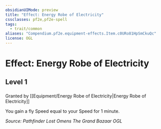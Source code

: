 ```yaml
---
obsidianUIMode: preview
title: "Effect: Energy Robe of Electricity"
cssclasses: pf2e,pf2e-spell
tags:
  - trait/common
aliases: "Compendium.pf2e.equipment-effects.Item.c0URo81HpSmCkuQc"
license: OGL
---
```

# Effect: Energy Robe of Electricity
## Level 1
### 






Granted by [[Equipment/Energy Robe of Electricity|Energy Robe of Electricity]]

You gain a fly Speed equal to your Speed for 1 minute.

*Source: Pathfinder Lost Omens The Grand Bazaar*
*OGL*